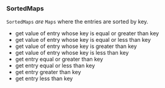 ### SortedMaps

``SortedMaps`` _are_ ``Maps`` where the entries are sorted by key.
- get value of entry whose key is equal or greater than key
- get value of entry whose key is equal or less than key
- get value of entry whose key is greater than key
- get value of entry whose key is less than key
- get entry equal or greater than key
- get entry equal or less than key
- get entry greater than key
- get entry less than key
